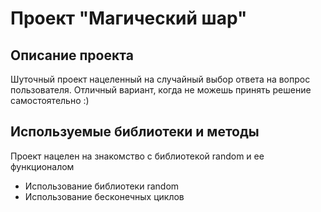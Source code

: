 # Проект "Магический шар"

## Описание проекта 

Шуточный проект нацеленный на случайный выбор ответа на вопрос пользователя. Отличный вариант, когда не можешь принять решение самостоятельно :)

## Используемые библиотеки и методы

Проект нацелен на знакомство с библиотекой random и ее функционалом
- Использование библиотеки random
- Использование бесконечных циклов
